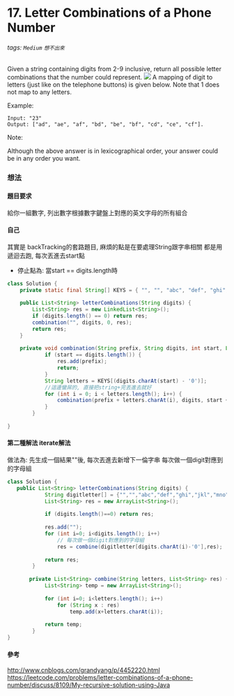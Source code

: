 # 17. Letter Combinations of a Phone Number

###### tags: `Medium` `想不出來`

Given a string containing digits from 2-9 inclusive, return all possible letter combinations that the number could represent.
![](http://upload.wikimedia.org/wikipedia/commons/thumb/7/73/Telephone-keypad2.svg/200px-Telephone-keypad2.svg.png)
A mapping of digit to letters (just like on the telephone buttons) is given below. Note that 1 does not map to any letters.

Example:
```
Input: "23"
Output: ["ad", "ae", "af", "bd", "be", "bf", "cd", "ce", "cf"].
```
Note:

Although the above answer is in lexicographical order, your answer could be in any order you want.

### 想法
#### 題目要求
給你一組數字, 列出數字根據數字鍵盤上對應的英文字母的所有組合

#### 自己
其實是 backTracking的套路題目, 麻煩的點是在要處理String跟字串相關
都是用遞迴去跑, 每次丟進去start點
- 停止點為: 當start == digits.length時

```java
class Solution {
    private static final String[] KEYS = { "", "", "abc", "def", "ghi", "jkl", "mno", "pqrs", "tuv", "wxyz" };
    
    public List<String> letterCombinations(String digits) {
        List<String> res = new LinkedList<String>();
        if (digits.length() == 0) return res;
        combination("", digits, 0, res);
        return res;
    }
    
    private void combination(String prefix, String digits, int start, List<String> res) {
    		if (start == digits.length()) {
    			res.add(prefix);
    			return;
    		}
    		String letters = KEYS[(digits.charAt(start) - '0')];
            //這邊蠻屌的, 直接把string+完丟進去就好
    		for (int i = 0; i < letters.length(); i++) {
    			combination(prefix + letters.charAt(i), digits, start + 1, res);
    		}
    	}
    
}
```

#### 第二種解法 iterate解法
做法為: 先生成一個結果""後, 每次丟進去新增下一倫字串
每次做一個digit對應到的字母組



```java
class Solution {
   public List<String> letterCombinations(String digits) {
            String digitletter[] = {"","","abc","def","ghi","jkl","mno","pqrs","tuv","wxyz"};
            List<String> res = new ArrayList<String>();
    
            if (digits.length()==0) return res;
            
            res.add("");
            for (int i=0; i<digits.length(); i++) 
                // 每次做一個digit對應到的字母組
                res = combine(digitletter[digits.charAt(i)-'0'],res);
            
            return res;
        }
        
       private List<String> combine(String letters, List<String> res) {
            List<String> temp = new ArrayList<String>();
            
            for (int i=0; i<letters.length(); i++) 
                for (String x : res) 
                    temp.add(x+letters.charAt(i));
    
            return temp;
        }
}
```

#### 參考
http://www.cnblogs.com/grandyang/p/4452220.html
https://leetcode.com/problems/letter-combinations-of-a-phone-number/discuss/8109/My-recursive-solution-using-Java



